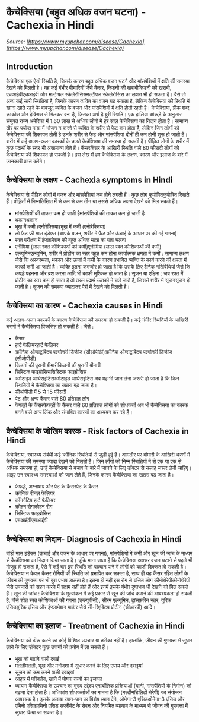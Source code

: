 # कैचेक्सिया (बहुत अधिक वजन घटना) - Cachexia in Hindi
_Source: [https://www.myupchar.com/disease/Cachexia](https://www.myupchar.com/disease/Cachexia)_

## Introduction
कैचेक्सिया एक ऐसी स्थिति है, जिसके कारण बहुत अधिक वजन घटने और मांसपेशियों में क्षति की समस्या देखने को मिलती है। यह कई गंभीर बीमारियों जैसे कैंसर, किडनी की खराबीकिडनी की खराबी, एचआईवीएचआईवी और मल्टीपल स्केलेरोसिसमल्टीपल स्केलेरोसिस का लक्षण भी हो सकता है। वैसे तो अन्य कई सारी स्थितियां है, जिनके कारण व्यक्ति का वजन घट सकता है, लेकिन कैचेक्सिया की स्थिति में खाना खाते रहने के बावजूद व्यक्ति के वजन और मांसपेशियों में क्षति होती रहती है।
कैचेक्सिया, ग्रीक शब्द काकोस और हेक्सिस से मिलकर बना है, जिसका अर्थ है बुरी स्थिति। एक हालिया आंकड़े के अनुसार संयुक्त राज्य अमेरिका में 1.60 लाख से अधिक लोगों में हर साल कैचेक्सिया का निदान होता है। सामान्य तौर पर पर्याप्त मात्रा में भोजन न करने से व्यक्ति के शरीर से फैट कम होता है, लेकिन जिन लोगों को कैचेक्सिया की शिकायत होती है उनके शरीर से फैट और मांसपेशियां दोनों ही कम होनी शुरू हो जाती हैं।
शरीर में कई अलग-अलग कारकों के चलते कैचेक्सिया की समस्या हो सकती है। पीड़ित लोगों के शरीर में कुछ पदार्थों के स्तर भी असामान्य होते हैं। कैंसरकैंसर के आखिरी स्थिति वाले 80 फीसदी लोगों को कैचेक्सिया की शिकायत हो सकती है।
इस लेख में हम कैचेक्सिया के लक्षण, कारण और इलाज के बारे में जानकारी प्राप्त करेंगे।

## कैचेक्सिया के लक्षण - Cachexia symptoms in Hindi
कैचेक्सिया से पीड़ित लोगों में वजन और मांसपेशियां कम होने लगती हैं। कुछ लोग कुपोषितकुपोषित दिखते हैं। पीड़ितों में निम्नलिखित में से कम से कम तीन या उससे अधिक लक्षण देखने को मिल सकते हैं।
- मांसपेशियों की ताकत कम हो जाती हैमांसपेशियों की ताकत कम हो जाती है
- थकानथकान
- भूख में कमी (एनोरेक्सिया)भूख में कमी (एनोरेक्सिया)
- लो फैट फ्री मास इंडेक्स (आपके वजन, शरीर में फैट और ऊंचाई के आधार पर की गई गणना)
- रक्त परीक्षण में इंफ्लामेशन की बहुत अधिक मात्रा का पता चलना
- एनीमिया (लाल रक्त कोशिकाओं की कमी)एनीमिया (लाल रक्त कोशिकाओं की कमी)
- एल्ब्यूमिनएल्ब्यूमिन, शरीर में प्रोटीन का स्तर बहुत कम होना
कार्यात्मक क्षमता में कमी : सामान्य लक्षण जैसे कि अस्वस्थता, थकान और ऊर्जा में कमी के कारण प्रभावित व्यक्ति के कार्य करने की क्षमता में काफी कमी आ जाती है। व्यक्ति इतना कमजोर हो जाता है ​कि उसके लिए दैनिक गतिविधियों जैसे कि कपड़े पहनना और ब्रश करना आदि भी काफी मुश्किल हो जाता है।
सूजन या एडिमा : जब रक्त में प्रोटीन का स्तर कम हो जाता है तो तरल पदार्थ ऊतकों में चले जाते हैं, जिससे शरीर में सूजनसूजन हो जाती है। सूजन की समस्या ज्यादातर पैरों में देखने को मिलती है।

## कैचेक्सिया का कारण - Cachexia causes in Hindi
कई अलग-अलग कारकों के कारण कैचेक्सिया की समस्या हो सकती है। कई गंभीर स्थितियों के आखिरी चरणों में कैचेक्सिया विकसित हो सकती है। जैसे :
- कैंसर
- हार्ट फेलियरहार्ट फेलियर
- क्रॉनिक ऑब्सट्रक्टिव पल्मोनरी डिजीज (सीओपीडी)क्रॉनिक ऑब्सट्रक्टिव पल्मोनरी डिजीज (सीओपीडी)
- किडनी की पुरानी बीमारीकिडनी की पुरानी बीमारी
- सिस्टिक फाइब्रोसिससिस्टिक फाइब्रोसिस
- रूमेटाइड आर्थराइटिसरूमेटाइड आर्थराइटिस
अब यह भी जान लेना जरूरी हो जाता है कि किन स्थितियों में कैचेक्सिया का खतरा बढ़ जाता है।
- सीओपीडी में 5 से 15 फीसदी
- पेट और अन्य कैंसर वाले 80 प्रतिशत लोग
- फेफड़ों के कैंसरफेफड़ों के कैंसर वाले 60 प्रतिशत लोगों को
शोधकर्ता अब भी कैचेक्सिया का कारक बनने वाले अन्य लिंक और संभावित कारणों का अध्ययन कर रहे हैं।

## कैचेक्सिया के जोखिम कारक - Risk factors of Cachexia in Hindi
कैचेक्सिया, स्वास्थ्य संबंधी कई क्रॉनिक स्थितियों से जुड़ी हुई हैं। आमतौर पर बीमारी के आखिरी चरणों में कैचेक्सिया की समस्या ज्यादा देखने को मिलती है। जिन लोगों को निम्न स्थितियों में से एक या एक से अधिक समस्या हो, उन्हें कैचेक्सिया से बचाव के बारे में जानने के लिए डॉक्टर से सलाह जरूर लेनी चाहिए।
आइए उन स्वास्थ्य समस्याओं को जान लेते हैं, जिनके कारण कैचेक्सिया का खतरा बढ़ जाता है।
- फेफड़े, अग्नाशय और पेट के कैंसरपेट के कैंसर
- क्रॉनिक रीनल फेलियर
- कॉगनेटिव हार्ट फेलियर
- क्रोहन रोगक्रोहन रोग
- सिस्टिक फाइब्रोसिस
- एचआईवीएचआईवी

## कैचेक्सिया का निदान- Diagnosis of Cachexia in Hindi
बॉडी मास इंडेक्स (ऊंचाई और वजन के आधार पर गणना), मांसपेशियों में कमी और खून की जांच के माध्यम से कैचेक्सिया का निदान किया जाता है। चूंकि माना जाता है कि कैचेक्सिया अक्सर वजन घटाने से पहले भी मौजूद हो सकता है, ऐसे में कई बार इस स्थिति को पहचान पाने में लोगों को काफी दिक्कत हो सकती है।
कैचेक्सिया न केवल कैंसर रोगियों की स्थिति को प्रभावित कर सकता है, साथ ही यह कैंसर रहित लोगों के जीवन की गुणवत्ता पर भी बुरा प्रभाव डालता है। इतना ही नहीं इस रोग से ग्रसित लोग कीमोथेरेपीकीमोथेरेपी जैसे उपचारों को सहन करने में सक्षम नहीं होते हैं और इनमें इसके गंभीर दुष्प्रभाव भी देखने को मिल सकते हैं।
खून की जांच : कैचेक्सिया के मूल्यांकन में कई प्रकार से खून की जांच कराने की आवश्यकता हो सकती है, जैसे श्वेत रक्त कोशिकाओं की गणना (डब्ल्यूबीसी), सीरम एल्ब्यूमिन, ट्रांसफ़रिन स्तर, यूरिक एसिडयूरिक एसिड और इंफ्लामेशन मार्कर जैसे सी-रिएक्टिव प्रोटीन (सीआरपी) आदि।

## कैचेक्सिया का इलाज - Treatment of Cachexia in Hindi
कैचेक्सिया को ठीक करने का कोई विशिष्ट उपचार या तरीका नहीं है। हालांकि, जीवन की गुणवत्ता में सुधार लाने के लिए डॉक्टर कुछ उपायों को प्रयोग में ला सकते हैं।
- भूख को बढ़ाने वाली दवाई
- मतलीमतली, भूख और मनोदशा में सुधार करने के लिए उपाय और दवाइयां
- सूजन को कम करने वाली दवाइयां
- आहार में परिवर्तन, खाने में पोषक तत्वोंं का इजाफा
- व्यायाम
कैचेक्सिया के उपचार का मुख्य उद्देश्य एनाबॉलिक प्रक्रियाओं (यानी, मांसपेशियों के निर्माण) को बढ़ावा देना होता है। अधिकांश शोधकर्ताओं का मानना है कि (मल्टीमॉडेलिटी थेरेपी) का संयोजन आवश्यक है। इसके अलावा खान-पान पर विशेष ध्यान देने, ओमेगा-3 एसिडओमेगा-3 एसिड और एमिनो एसिडएमिनो एसिड सप्लीमेंट के सेवन और नियमित व्यायाम के माध्यम से जीवन की गुणवत्ता में सुधार किया जा सकता है।

